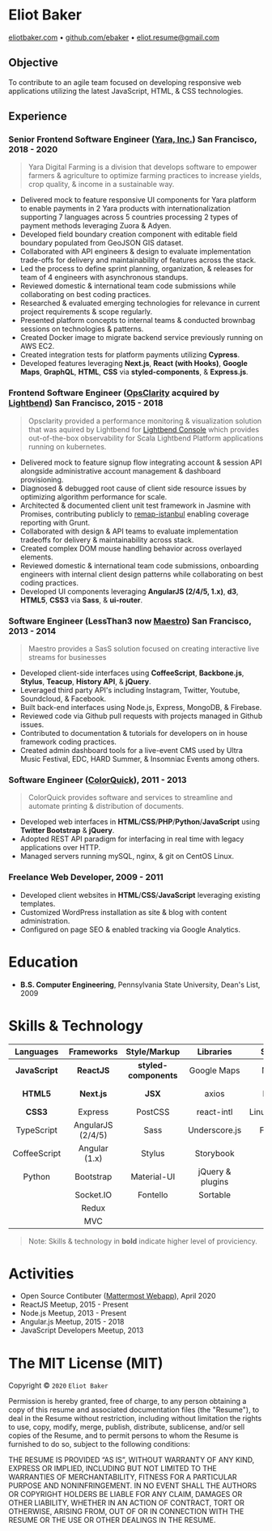 # Eliot Baker
[eliotbaker.com](https://ebaker.github.io) • [github.com/ebaker](http://github.com/ebaker) • [eliot.resume@gmail.com](mailto:eliot.resume@gmail.com)

## Objective
To contribute to an agile team focused on developing responsive web applications utilizing the latest JavaScript, HTML, & CSS technologies.

## Experience

### Senior Frontend Software Engineer ([Yara, Inc.](http://www.yara.com/)) San Francisco, 2018 - 2020
> Yara Digital Farming is a division that develops software to empower farmers & agriculture to optimize farming practices to increase yields, crop quality, & income in a sustainable way.

- Delivered mock to feature responsive UI components for Yara platform to enable payments in 2 Yara products with internationalization supporting 7 languages across 5 countries processing 2 types of payment methods leveraging Zuora & Adyen.
- Developed field boundary creation component with editable field boundary populated from GeoJSON GIS dataset.
- Collaborated with API engineers & design to evaluate implementation trade-offs for delivery and maintainability of features across the stack.
- Led the process to define sprint planning, organization, & releases for team of 4 engineers with asynchronous standups.
- Reviewed domestic & international team code submissions while collaborating on best coding practices.
- Researched & evaluated emerging technologies for relevance in current project requirements & scope regularly.
- Presented platform concepts to internal teams & conducted brownbag sessions on technologies & patterns.
- Created Docker image to migrate backend service previously running on AWS EC2.
- Created integration tests for platform payments utilizing __Cypress__.
- Developed features leveraging __Next.js__, __React (with Hooks)__, __Google Maps__, __GraphQL__, __HTML__, __CSS__ via __styled-components__, & __Express.js__.

### Frontend Software Engineer ([OpsClarity](http://www.opsclarity.com) acquired by [Lightbend](http://www.lightbend.com)) San Francisco, 2015 - 2018
> Opsclarity provided a performance monitoring & visualization solution that was aquired by Lightbend for [Lightbend Console](https://developer.lightbend.com/docs/console/current/) which provides out-of-the-box observability for Scala Lightbend Platform applications running on kubernetes.

- Delivered mock to feature signup flow integrating account & session API alongside administrative account management & dashboard provisioning.
- Diagnosed & debugged root cause of client side resource issues by optimizing algorithm performance for scale.
- Architected & documented client unit test framework in Jasmine with Promises, contributing publicly to [remap-istanbul](https://github.com/SitePen/remap-istanbul) enabling coverage reporting with Grunt.
- Collaborated with design & API teams to evaluate implementation tradeoffs for delivery & maintainability across stack.
- Created complex DOM mouse handling behavior across overlayed elements.
- Reviewed domestic & international team code submissions, onboarding engineers with internal client design patterns while collaborating on best coding practices.
- Developed UI components leveraging __AngularJS (2/4/5, 1.x)__, __d3__, __HTML5__, __CSS3__ via __Sass__, & __ui-router__.

### Software Engineer (LessThan3 now [Maestro](http://maestro.io)) San Francisco, 2013 - 2014
> Maestro provides a SasS solution focused on creating interactive live streams for businesses

 - Developed client-side interfaces using __CoffeeScript__, __Backbone.js__, __Stylus__, __Teacup__, __History API__, & __jQuery__.
 - Leveraged third party API's including Instagram, Twitter, Youtube, Soundcloud, & Facebook.
 - Built back-end interfaces using Node.js, Express, MongoDB, & Firebase.
 - Reviewed code via Github pull requests with projects managed in Github issues.
 - Contributed to documentation & tutorials for developers on in house framework coding practices.
 - Created admin dashboard tools for a live-event CMS used by Ultra Music Festival, EDC, HARD Summer, & Insomniac Events among others.

<ins></ins>

### Software Engineer ([ColorQuick](http://www.colorquick.com)), 2011 - 2013
> ColorQuick provides software and services to streamline and automate printing & distribution of documents.
 - Developed web interfaces in __HTML__/__CSS__/__PHP__/__Python__/__JavaScript__ using __Twitter Bootstrap__ & __jQuery__.
 - Adopted REST API paradigm for interfacing in real time with legacy applications over HTTP.
 - Managed servers running mySQL, nginx, & git on CentOS Linux.

### Freelance Web Developer, 2009 - 2011
 - Developed client websites in __HTML__/__CSS__/__JavaScript__ leveraging existing templates.
 - Customized WordPress installation as site & blog with content administration.
 - Configured on page SEO & enabled tracking via Google Analytics.

# Education
 - __B.S. Computer Engineering__, Pennsylvania State University, Dean's List, 2009

# Skills & Technology
**Languages**|**Frameworks**|**Style/Markup**|**Libraries**|**Servers**|**Data**|**Tools**
:-----:|:-----:|:-----:|:-----:|:-----:|:-----:|:-----:
__JavaScript__|__ReactJS__|__styled-components__|Google Maps|Node.js|JSON|git
__HTML5__|__Next.js__|__JSX__|axios|Docker|GraphQL|npm & yarn
__CSS3__|Express|PostCSS|react-intl|Linux(Debian)|AJAX|webpack
TypeScript|AngularJS (2/4/5)|Sass|Underscore.js|FreeBSD|REST|babel
CoffeeScript|Angular (1.x)|Stylus|Storybook|nginx|WebSockets|jest
Python|Bootstrap|Material-UI|jQuery & plugins| |MongoDB|Cypress
|  |Socket.IO|Fontello|Sortable| |SQL|CircleCI
| |Redux|| | | |vim
| |MVC|| | | |emacs

> Note: Skills & technology in __bold__ indicate higher level of proviciency.

# Activities
 - Open Source Contibuter ([Mattermost Webapp](https://github.com/mattermost/mattermost-webapp)), April 2020
 - ReactJS Meetup, 2015 - Present
 - Node.js Meetup, 2013 - Present
 - Angular.js Meetup, 2015 - 2018
 - JavaScript Developers Meetup, 2013

<ins></ins>

The MIT License (MIT)
=====================

Copyright © `2020` `Eliot Baker`

Permission is hereby granted, free of charge, to any person
obtaining a copy of this resume and associated documentation
files (the "Resume"), to deal in the Resume without
restriction, including without limitation the rights to use,
copy, modify, merge, publish, distribute, sublicense, and/or sell
copies of the Resume, and to permit persons to whom the
Resume is furnished to do so, subject to the following
conditions:

THE RESUME IS PROVIDED “AS IS”, WITHOUT WARRANTY OF ANY KIND,
EXPRESS OR IMPLIED, INCLUDING BUT NOT LIMITED TO THE WARRANTIES
OF MERCHANTABILITY, FITNESS FOR A PARTICULAR PURPOSE AND
NONINFRINGEMENT. IN NO EVENT SHALL THE AUTHORS OR COPYRIGHT
HOLDERS BE LIABLE FOR ANY CLAIM, DAMAGES OR OTHER LIABILITY,
WHETHER IN AN ACTION OF CONTRACT, TORT OR OTHERWISE, ARISING
FROM, OUT OF OR IN CONNECTION WITH THE RESUME OR THE USE OR
OTHER DEALINGS IN THE RESUME.

